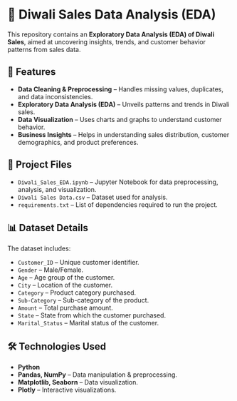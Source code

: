 # 🎇 Diwali Sales Data Analysis (EDA)  

This repository contains an **Exploratory Data Analysis (EDA) of Diwali Sales**, aimed at uncovering insights, trends, and customer behavior patterns from sales data.  

## 📌 Features  

- **Data Cleaning & Preprocessing** – Handles missing values, duplicates, and data inconsistencies.  
- **Exploratory Data Analysis (EDA)** – Unveils patterns and trends in Diwali sales.  
- **Data Visualization** – Uses charts and graphs to understand customer behavior.  
- **Business Insights** – Helps in understanding sales distribution, customer demographics, and product preferences.  

## 📂 Project Files  

- `Diwali_Sales_EDA.ipynb` – Jupyter Notebook for data preprocessing, analysis, and visualization.  
- `Diwali Sales Data.csv` – Dataset used for analysis.  
- `requirements.txt` – List of dependencies required to run the project.  

## 📊 Dataset Details  

The dataset includes:  

- `Customer_ID` – Unique customer identifier.  
- `Gender` – Male/Female.  
- `Age` – Age group of the customer.  
- `City` – Location of the customer.  
- `Category` – Product category purchased.  
- `Sub-Category` – Sub-category of the product.  
- `Amount` – Total purchase amount.  
- `State` – State from which the customer purchased.  
- `Marital_Status` – Marital status of the customer.  

## 🛠 Technologies Used  

- **Python**  
- **Pandas, NumPy** – Data manipulation & preprocessing.  
- **Matplotlib, Seaborn** – Data visualization.  
- **Plotly** – Interactive visualizations.  

